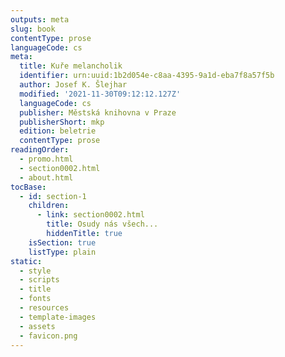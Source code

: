 ```yaml
---
outputs: meta
slug: book
contentType: prose
languageCode: cs
meta:
  title: Kuře melancholik
  identifier: urn:uuid:1b2d054e-c8aa-4395-9a1d-eba7f8a57f5b
  author: Josef K. Šlejhar
  modified: '2021-11-30T09:12:12.127Z'
  languageCode: cs
  publisher: Městská knihovna v Praze
  publisherShort: mkp
  edition: beletrie
  contentType: prose
readingOrder:
  - promo.html
  - section0002.html
  - about.html
tocBase:
  - id: section-1
    children:
      - link: section0002.html
        title: Osudy nás všech...
        hiddenTitle: true
    isSection: true
    listType: plain
static:
  - style
  - scripts
  - title
  - fonts
  - resources
  - template-images
  - assets
  - favicon.png
---
```

